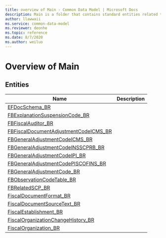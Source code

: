 ```yaml
---
title: overview of Main - Common Data Model | Microsoft Docs
description: Main is a folder that contains standard entities related to the Common Data Model.
author: llawwaii
ms.service: common-data-model
ms.reviewer: deonhe
ms.topic: reference
ms.date: 8/7/2020
ms.author: weiluo
---
```


# Overview of Main


## Entities

|Name|Description|
|---|---|
|[EFDocSchema_BR](EFDocSchema_BR.md)||
|[FBExplanationSuspensionCode_BR](FBExplanationSuspensionCode_BR.md)||
|[FBFiscalAuditor_BR](FBFiscalAuditor_BR.md)||
|[FBFiscalDocumentAdjustmentCodeICMS_BR](FBFiscalDocumentAdjustmentCodeICMS_BR.md)||
|[FBGeneralAdjustmentCodeICMS_BR](FBGeneralAdjustmentCodeICMS_BR.md)||
|[FBGeneralAdjustmentCodeINSSCPRB_BR](FBGeneralAdjustmentCodeINSSCPRB_BR.md)||
|[FBGeneralAdjustmentCodeIPI_BR](FBGeneralAdjustmentCodeIPI_BR.md)||
|[FBGeneralAdjustmentCodePISCOFINS_BR](FBGeneralAdjustmentCodePISCOFINS_BR.md)||
|[FBGeneralAdjustmentCode_BR](FBGeneralAdjustmentCode_BR.md)||
|[FBObservationCodeTable_BR](FBObservationCodeTable_BR.md)||
|[FBRelatedSCP_BR](FBRelatedSCP_BR.md)||
|[FiscalDocumentFormat_BR](FiscalDocumentFormat_BR.md)||
|[FiscalDocumentSourceText_BR](FiscalDocumentSourceText_BR.md)||
|[FiscalEstablishment_BR](FiscalEstablishment_BR.md)||
|[FiscalOrganizationChangeHistory_BR](FiscalOrganizationChangeHistory_BR.md)||
|[FiscalOrganization_BR](FiscalOrganization_BR.md)||
